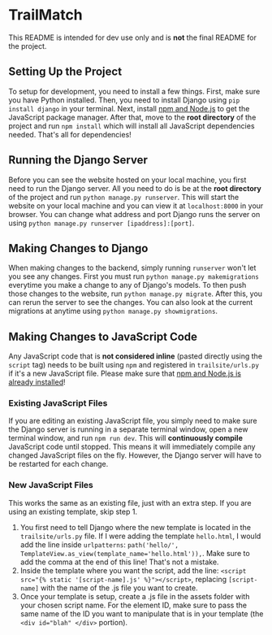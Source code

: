 # TrailMatch
This README is intended for dev use only and is **not** the final README for the project.

## Setting Up the Project
To setup for development, you need to install a few things. First, make sure you have Python installed. Then, you need to install Django using `pip install django` in your terminal. Next, install [npm and Node.js](https://nodejs.org/en/download/) to get the JavaScript package manager. After that, move to the **root directory** of the project and run `npm install` which will install all JavaScript dependencies needed. That's all for dependencies!

## Running the Django Server
Before you can see the website hosted on your local machine, you first need to run the Django server. All you need to do is be at the **root directory** of the project and run `python manage.py runserver`. This will start the website on your local machine and you can view it at `localhost:8000` in your browser. You can change what address and port Django runs the server on using `python manage.py runserver [ipaddress]:[port]`.

## Making Changes to Django
When making changes to the backend, simply running `runserver` won't let you see any changes. First you must run `python manage.py makemigrations` everytime you make a change to any of Django's models. To then push those changes to the website, run `python manage.py migrate`. After this, you can rerun the server to see the changes. You can also look at the current migrations at anytime using `python manage.py showmigrations`.

## Making Changes to JavaScript Code
Any JavaScript code that is **not considered inline** (pasted directly using the `script` tag) needs to be built using `npm` and registered in `trailsite/urls.py` if it's a new JavaScript file. Please make sure that [npm and Node.js is already installed](https://nodejs.org/en/download/)!
### Existing JavaScript Files
If you are editing an existing JavaScript file, you simply need to make sure the Django server is running in a separate terminal window, open a new terminal window, and run `npm run dev`. This will **continuously compile** JavaScript code until stopped. This means it will immediately compile any changed JavaScript files on the fly. However, the Django server will have to be restarted for each change.
### New JavaScript Files
This works the same as an existing file, just with an extra step. If you are using an existing template, skip step 1.
1) You first need to tell Django where the new template is located in the `trailsite/urls.py` file. If I were adding the template `hello.html`, I would add the line inside `urlpatterns`: `path('hello/', TemplateView.as_view(template_name='hello.html')),`. Make sure to add the comma at the end of this line! That's not a mistake.
2) Inside the template where you want the script, add the line: `<script src="{% static '[script-name].js' %}"></script>`, replacing `[script-name]` with the name of the .js file you want to create.
3) Once your template is setup, create a .js file in the assets folder with your chosen script name. For the element ID, make sure to pass the same name of the ID you want to manipulate that is in your template (the `<div id="blah" </div>` portion).
